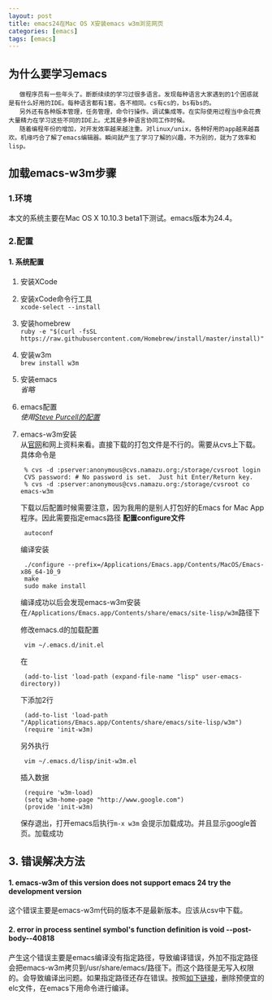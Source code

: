 ```yaml
---
layout: post
title: emacs24在Mac OS X安装emacs w3m浏览网页
categories: [emacs]
tags: [emacs]
---
```


## 为什么要学习emacs

       做程序员有一些年头了。断断续续的学习过很多语言。发现每种语言大家遇到的1个困惑就是有什么好用的IDE。每种语言都有1套。各不相同。cs有cs的，bs有bs的。			
       另外还有各种版本管理，任务管理，命令行操作。调试集成等。在实际使用过程当中会花费大量精力在学习这些不同的IDE上。尤其是多种语言协同工作时候。				
       随着编程年份的增加，对开发效率越来越注重。对linux/unix，各种好用的app越来越喜欢。机缘巧合了解了emacs编辑器。瞬间就产生了学习了解的兴趣，不为别的，就为了效率和lisp。


## 加载emacs-w3m步骤

### 1.环境
本文的系统主要在Mac OS X 10.10.3 beta1下测试。emacs版本为24.4。

### 2.配置

#### 1. 系统配置
1. 安装XCode
2. 安装xCode命令行工具  
	```xcode-select --install```
3. 安装homebrew   
	```ruby -e "$(curl -fsSL https://raw.githubusercontent.com/Homebrew/install/master/install)"```
4. 安装w3m  
	```brew install w3m```
5. 安装emacs	  
	*省略*		
6. emacs配置  
	*使用[Steve Purcell的配置](https://github.com/purcell/emacs.d)*	
7. emacs-w3m安装	  
	从[官网](http://emacs-w3m.namazu.org)和网上资料来看。直接下载的打包文件是不行的。需要从cvs上下载。
	具体命令是		

		% cvs -d :pserver:anonymous@cvs.namazu.org:/storage/cvsroot login
		CVS password: # No password is set.  Just hit Enter/Return key.
		% cvs -d :pserver:anonymous@cvs.namazu.org:/storage/cvsroot co emacs-w3m
		
	下载以后配置时候需要注意，因为我用的是别人打包好的Emacs for Mac App程序。因此需要指定emacs路径
	**配置configure文件**
 
		autoconf
		
	编译安装
	
		./configure --prefix=/Applications/Emacs.app/Contents/MacOS/Emacs-x86_64-10_9
		make
		sudo make install		
		
	编译成功以后会发现emacs-w3m安装在```/Applications/Emacs.app/Contents/share/emacs/site-lisp/w3m```路径下

	修改emacs.d的加载配置

		vim ~/.emacs.d/init.el
		
	在

		(add-to-list 'load-path (expand-file-name "lisp" user-emacs-directory))
		
	下添加2行

		(add-to-list 'load-path "/Applications/Emacs.app/Contents/share/emacs/site-lisp/w3m")
		(require 'init-w3m)

	另外执行

		vim ~/.emacs.d/lisp/init-w3m.el

	插入数据

		(require 'w3m-load)
		(setq w3m-home-page "http://www.google.com")
		(provide 'init-w3m)			
		
	保存退出，打开emacs后执行```m-x w3m``` 会提示加载成功。并且显示google首页。加载成功



## 3. 错误解决方法

#### 1. emacs-w3m of this version does not support emacs 24 try the development version
这个错误主要是emacs-w3m代码的版本不是最新版本。应该从csv中下载。

#### 2. error in process sentinel symbol's function definition is void --post-body--40818
产生这个错误主要是emacs编译没有指定路径，导致编译错误，外加不指定路径会把emacs-w3m拷贝到/usr/share/emacs/路径下。而这个路径是无写入权限的。会导致编译出问题。如果指定路径还存在错误。按照[如下链接](http://comments.gmane.org/gmane.emacs.w3m/8902)，删除预便宜的elc文件，在emacs下用命令进行编译。
